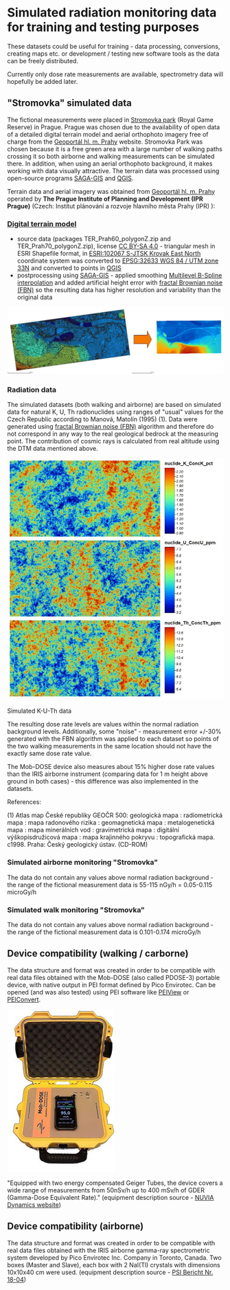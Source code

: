 # Simulated radiation monitoring data for training and testing purposes

These datasets could be useful for training - data processing, conversions, creating maps etc. or development / testing new software tools as the data can be freely distributed.

Currently only dose rate measurements are available, spectrometry data will hopefully be added later.

## "Stromovka" simulated data ##

The fictional measurements were placed in [Stromovka park](https://en.wikipedia.org/wiki/Uluru) (Royal Game Reserve) in Prague. Prague was chosen due to the availability of open data of a detailed digital terrain model and aerial orthophoto imagery free of charge from the [Geoportál hl. m. Prahy](https://www.geoportalpraha.cz/en) website. Stromovka Park was chosen because it is a free green area with a large number of walking paths crossing it so both airborne and walking measurements can be simulated there. In addition, when using an aerial orthophoto background, it makes working with data visually attractive.
The terrain data was processed using open-source programs [SAGA-GIS](https://saga-gis.sourceforge.io/en/index.html) and [QGIS](https://www.qgis.org/en/site/).

Terrain data and aerial imagery was obtained from [Geoportál hl. m. Prahy](https://www.geoportalpraha.cz/en) operated by
**The Prague Institute of Planning and Development (IPR Prague)** (Czech: Institut plánování a rozvoje hlavního města Prahy (IPR) ):

### [Digital terrain model](https://www.geoportalpraha.cz/en/data/opendata/6F72EDDF-CAA4-4243-8776-7006CB0B2521) ###
- source data (packages TER_Prah60_polygonZ.zip and TER_Prah70_polygonZ.zip), license [CC BY-SA 4.0](https://www.geoportalpraha.cz/en/licence-terms-opendata) - triangular mesh in ESRI Shapefile format, in [ESRI:102067 S-JTSK Krovak East North](https://epsg.io/102067) coordinate system was converted to 
[EPSG:32633  WGS 84 / UTM zone 33N](https://epsg.io/32633) and converted to points in [QGIS](https://www.qgis.org/en/site/)
- postprocessing using [SAGA-GIS](https://saga-gis.sourceforge.io/en/index.html) - applied smoothing [Multilevel B-Spline interpolation](https://saga-gis.sourceforge.io/saga_tool_doc/7.9.0/grid_spline_4.html) and added artificial height error with [fractal Brownian noise (FBN)](https://saga-gis.sourceforge.io/saga_tool_doc/7.9.0/grid_calculus_17.html) so the resulting data has higher resolution and variability than the original data

![DTM processing](img/DTM_processing.jpg?raw=true "DTM processing")

### Radiation data

The simulated datasets (both walking and airborne) are based on simulated data for natural K, U, Th radionuclides using ranges of "usual" values for the Czech Republic according to Manová, Matolín (1995) (1). Data were generated using [fractal Brownian noise (FBN)](https://saga-gis.sourceforge.io/saga_tool_doc/7.9.0/grid_calculus_17.html) algorithm and therefore do not correspond in any way to the real geological bedrock at the measuring point. The contribution of cosmic rays is calculated from real altitude using the DTM data mentioned above.

![Simulated K-U-Th data](img/nuclides_K-U-Th_simulated.jpg?raw=true "Simulated K-U-Th data")

Simulated K-U-Th data

The resulting dose rate levels are values within the normal radiation background levels. Additionally, some "noise" - measurement error +/-30% generated with the FBN algorithm was applied to each dataset so points of the two walking measurements in the same location should not have the exactly same dose rate value.

The Mob-DOSE device also measures about 15% higher dose rate values than the IRIS airborne instrument (comparing data for 1 m height above ground in both cases) - this difference was also implemented in the datasets.

References:

(1) Atlas map České republiky GEOČR 500: geologická mapa : radiometrická mapa : mapa radonového rizika : geomagnetická mapa : metalogenetická mapa : mapa minerálních vod : gravimetrická mapa : digitální výškopisdružicová mapa : mapa krajinného pokryvu : topografická mapa. c1998. Praha: Český geologický ústav. (CD-ROM)



### Simulated airborne monitoring "Stromovka" ###

The data do not contain any values above normal radiation background - the range of the fictional measurement data is 55-115 nGy/h = 0.05-0.115 microGy/h

### Simulated walk monitoring "Stromovka" ###

The data do not contain any values above normal radiation background - the range of the fictional measurement data is 0.101-0.174 microGy/h


## Device compatibility (walking / carborne) ##

The data structure and format was created in order to be compatible with real data files obtained with the Mob-DOSE (also called PDOSE-3) portable device, with native output in PEI format defined by Pico Envirotec. Can be opened (and was also tested) using PEI software like [PEIView](http://picoenvirotec.com/enviro/peiview/) or [PEIConvert](http://picoenvirotec.com/enviro/peiconvert/).

![Mob-DOSE device](img/mobdose.jpg?raw=true "Mob-DOSE device")

"Equipped with two energy compensated Geiger Tubes, the device covers a wide range of measurements from 50nSv/h up to 400 mSv/h of GDER (Gamma-Dose Equivalent Rate)." (equipment description source -  [NUVIA Dynamics website](http://picoenvirotec.com/enviro/pdose-3/))


## Device compatibility (airborne) ##

The data structure and format was created in order to be compatible with real data files obtained with the IRIS airborne gamma-ray spectrometric system developed by Pico Envirotec Inc. Company in Toronto, Canada. Two boxes (Master and Slave), each box with 2 NaI(Tl) crystals with dimensions 10x10x40 cm were used. (equipment description source -  [PSI Bericht Nr. 18-04](https://www.researchgate.net/publication/330482739_International_Intercomparison_Exercise_of_Airborne_Gamma-Spectrometric_Systems_of_the_Czech_Republic_France_Germany_and_Switzerland_in_the_Framework_of_the_Swiss_Exercise_ARM17))

